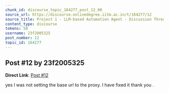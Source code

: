 ```yaml
---
chunk_id: discourse_topic_164277_post_12_00
source_url: https://discourse.onlinedegree.iitm.ac.in/t/164277/12
source_title: Project 1 - LLM-based Automation Agent - Discussion Thread [TDS Jan 2025]
content_type: discourse
tokens: 58
username: 23f2005325
post_number: 12
topic_id: 164277
---
```


## Post #12 by 23f2005325

**Direct Link**: [Post #12](https://discourse.onlinedegree.iitm.ac.in/t/164277/12)

yes I was not setting the base url to the proxy. I have fixed it thank you .

